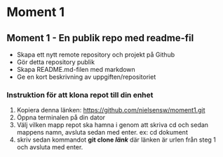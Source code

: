 # Moment 1
## Moment 1 - En publik repo med readme-fil


* Skapa ett nytt remote repository och projekt på Github
* Gör detta repository publik
* Skapa README.md-filen med markdown
* Ge en kort beskrivning av uppgiften/repositoriet

### Instruktion för att klona repot till din enhet
1. Kopiera denna länken: https://github.com/nielsensw/moment1.git
1. Öppna terminalen på din dator
1. Välj vilken mapp repot ska hamna i genom att skriva cd och sedan mappens namn, avsluta sedan med enter. ex: cd dokument
1. skriv sedan kommandot **git clone *länk*** där länken är urlen från steg 1 och avsluta med enter.

